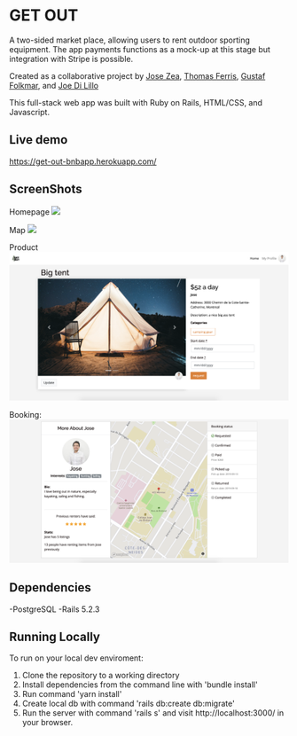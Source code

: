 # GET OUT

A two-sided market place, allowing users to rent outdoor sporting equipment. The app payments functions as a mock-up at this stage but integration with Stripe is possible.

Created as a collaborative project by  <a href="https://github.com/zeajose">Jose Zea</a>, <a href="https://github.com/tomkf">Thomas Ferris</a>, <a href="https://github.com/gfmar">Gustaf Folkmar</a>, and <a href="https://github.com/jdilillo">Joe Di Lillo</a>

This full-stack web app was built with Ruby on Rails, HTML/CSS, and Javascript. 

## Live demo

https://get-out-bnbapp.herokuapp.com/

## ScreenShots

<div>
Homepage
<img src="public/screenshots/home.png" />
 
Map
<img src="public/screenshots/map.png" />

Product
<img src="public/screenshots/product.png" />
 
Booking:
<img src="public/screenshots/booking.png" />

<div>


## Dependencies

-PostgreSQL
-Rails 5.2.3

## Running Locally  

To run on your local dev enviroment:
1. Clone the repository to a working directory
2. Install dependencies from the command line with  'bundle install'
3. Run command 'yarn install'
4. Create local db with command 'rails db:create db:migrate'
5. Run the server with command 'rails s' and visit http://localhost:3000/ in your browser.
